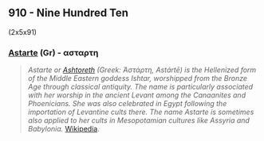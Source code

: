 ## 910 - Nine Hundred Ten
(2x5x91)

### [Astarte](/greek?word=astart+h) (Gr) - ασταρτη
> *Astarte or [Ashtoreth](/keys/OShThRTh) (Greek: Ἀστάρτη, Astártē) is the Hellenized form of the Middle Eastern goddess Ishtar, worshipped from the Bronze Age through classical antiquity. The name is particularly associated with her worship in the ancient Levant among the Canaanites and Phoenicians. She was also celebrated in Egypt following the importation of Levantine cults there. The name Astarte is sometimes also applied to her cults in Mesopotamian cultures like Assyria and Babylonia.* [Wikipedia](https://en.wikipedia.org/wiki/Astarte).